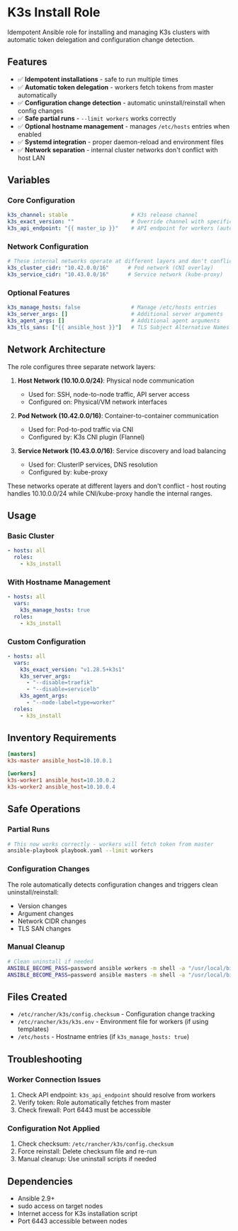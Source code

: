 # K3s Install Role

Idempotent Ansible role for installing and managing K3s clusters with automatic token delegation and configuration change detection.

## Features

- ✅ **Idempotent installations** - safe to run multiple times
- ✅ **Automatic token delegation** - workers fetch tokens from master automatically
- ✅ **Configuration change detection** - automatic uninstall/reinstall when config changes
- ✅ **Safe partial runs** - `--limit workers` works correctly
- ✅ **Optional hostname management** - manages `/etc/hosts` entries when enabled
- ✅ **Systemd integration** - proper daemon-reload and environment files
- ✅ **Network separation** - internal cluster networks don't conflict with host LAN

## Variables

### Core Configuration
```yaml
k3s_channel: stable                    # K3s release channel
k3s_exact_version: ""                  # Override channel with specific version
k3s_api_endpoint: "{{ master_ip }}"    # API endpoint for workers (auto-detected)
```

### Network Configuration
```yaml
# These internal networks operate at different layers and don't conflict with host LAN
k3s_cluster_cidr: "10.42.0.0/16"      # Pod network (CNI overlay)
k3s_service_cidr: "10.43.0.0/16"      # Service network (kube-proxy)
```

### Optional Features
```yaml
k3s_manage_hosts: false                # Manage /etc/hosts entries
k3s_server_args: []                    # Additional server arguments
k3s_agent_args: []                     # Additional agent arguments  
k3s_tls_sans: ["{{ ansible_host }}"]   # TLS Subject Alternative Names
```

## Network Architecture

The role configures three separate network layers:

1. **Host Network (10.10.0.0/24)**: Physical node communication
   - Used for: SSH, node-to-node traffic, API server access
   - Configured on: Physical/VM network interfaces

2. **Pod Network (10.42.0.0/16)**: Container-to-container communication
   - Used for: Pod-to-pod traffic via CNI
   - Configured by: K3s CNI plugin (Flannel)

3. **Service Network (10.43.0.0/16)**: Service discovery and load balancing
   - Used for: ClusterIP services, DNS resolution
   - Configured by: kube-proxy

These networks operate at different layers and don't conflict - host routing handles 10.10.0.0/24 while CNI/kube-proxy handle the internal ranges.

## Usage

### Basic Cluster
```yaml
- hosts: all
  roles:
    - k3s_install
```

### With Hostname Management
```yaml  
- hosts: all
  vars:
    k3s_manage_hosts: true
  roles:
    - k3s_install
```

### Custom Configuration
```yaml
- hosts: all
  vars:
    k3s_exact_version: "v1.28.5+k3s1"
    k3s_server_args: 
      - "--disable=traefik"
      - "--disable=servicelb"
    k3s_agent_args:
      - "--node-label=type=worker"
  roles:
    - k3s_install
```

## Inventory Requirements

```ini
[masters]
k3s-master ansible_host=10.10.0.1

[workers]  
k3s-worker1 ansible_host=10.10.0.2
k3s-worker2 ansible_host=10.10.0.4
```

## Safe Operations

### Partial Runs
```bash
# This now works correctly - workers will fetch token from master
ansible-playbook playbook.yaml --limit workers
```

### Configuration Changes
The role automatically detects configuration changes and triggers clean uninstall/reinstall:
- Version changes
- Argument changes  
- Network CIDR changes
- TLS SAN changes

### Manual Cleanup
```bash
# Clean uninstall if needed
ANSIBLE_BECOME_PASS=password ansible workers -m shell -a "/usr/local/bin/k3s-agent-uninstall.sh"
ANSIBLE_BECOME_PASS=password ansible masters -m shell -a "/usr/local/bin/k3s-uninstall.sh"
```

## Files Created

- `/etc/rancher/k3s/config.checksum` - Configuration change tracking
- `/etc/rancher/k3s/k3s.env` - Environment file for workers (if using templates)
- `/etc/hosts` - Hostname entries (if `k3s_manage_hosts: true`)

## Troubleshooting

### Worker Connection Issues
1. Check API endpoint: `k3s_api_endpoint` should resolve from workers
2. Verify token: Role automatically fetches from master
3. Check firewall: Port 6443 must be accessible

### Configuration Not Applied
1. Check checksum: `/etc/rancher/k3s/config.checksum`
2. Force reinstall: Delete checksum file and re-run
3. Manual cleanup: Use uninstall scripts if needed

## Dependencies

- Ansible 2.9+
- sudo access on target nodes
- Internet access for K3s installation script
- Port 6443 accessible between nodes
